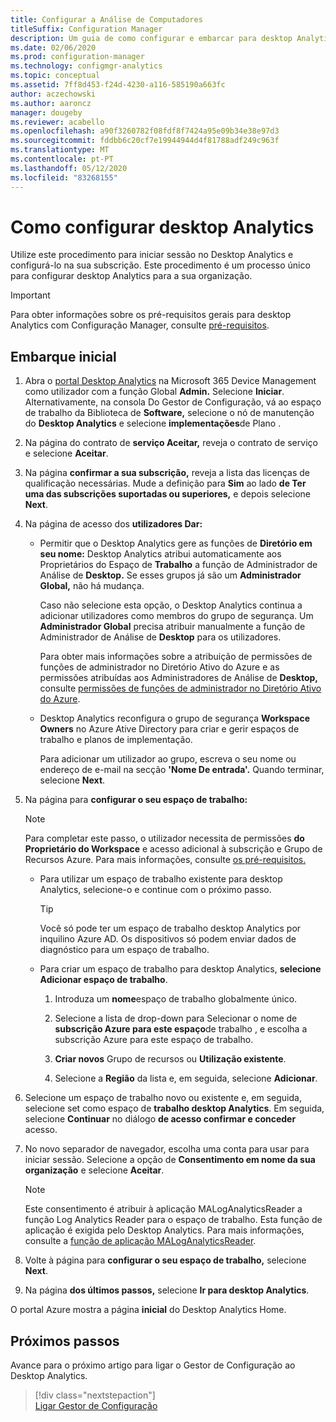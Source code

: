```yaml
---
title: Configurar a Análise de Computadores
titleSuffix: Configuration Manager
description: Um guia de como configurar e embarcar para desktop Analytics.
ms.date: 02/06/2020
ms.prod: configuration-manager
ms.technology: configmgr-analytics
ms.topic: conceptual
ms.assetid: 7ff8d453-f24d-4230-a116-585190a663fc
author: aczechowski
ms.author: aaroncz
manager: dougeby
ms.reviewer: acabello
ms.openlocfilehash: a90f3260782f08fdf8f7424a95e09b34e38e97d3
ms.sourcegitcommit: fddbb6c20cf7e19944944d4f81788adf249c963f
ms.translationtype: MT
ms.contentlocale: pt-PT
ms.lasthandoff: 05/12/2020
ms.locfileid: "83268155"
---
```

# <a name="how-to-set-up-desktop-analytics"></a>Como configurar desktop Analytics

Utilize este procedimento para iniciar sessão no Desktop Analytics e configurá-lo na sua subscrição. Este procedimento é um processo único para configurar desktop Analytics para a sua organização.  

> [!Important]  
> Para obter informações sobre os pré-requisitos gerais para desktop Analytics com Configuração Manager, consulte [pré-requisitos](overview.md#prerequisites).  

## <a name="initial-onboarding"></a>Embarque inicial

1. Abra o [portal Desktop Analytics](https://aka.ms/desktopanalytics) na Microsoft 365 Device Management como utilizador com a função Global **Admin.** Selecione **Iniciar**. Alternativamente, na consola Do Gestor de Configuração, vá ao espaço de trabalho da Biblioteca de **Software,** selecione o nó de manutenção do **Desktop Analytics** e selecione **implementações**de Plano .

2. Na página do contrato de **serviço Aceitar,** reveja o contrato de serviço e selecione **Aceitar**.  

3. Na página **confirmar a sua subscrição,** reveja a lista das licenças de qualificação necessárias. Mude a definição para **Sim** ao lado **de Ter uma das subscrições suportadas ou superiores,** e depois selecione **Next**.  

4. Na página de acesso dos **utilizadores Dar:**

    - Permitir que o Desktop Analytics gere as funções de **Diretório em seu nome:** Desktop Analytics atribui automaticamente aos Proprietários do Espaço de **Trabalho** a função de Administrador de Análise de **Desktop.** Se esses grupos já são um **Administrador Global,** não há mudança.

        Caso não selecione esta opção, o Desktop Analytics continua a adicionar utilizadores como membros do grupo de segurança. Um **Administrador Global** precisa atribuir manualmente a função de Administrador de Análise de **Desktop** para os utilizadores.

        Para obter mais informações sobre a atribuição de permissões de funções de administrador no Diretório Ativo do Azure e as permissões atribuídas aos Administradores de Análise de **Desktop,** consulte [permissões de funções de administrador no Diretório Ativo do Azure](https://docs.microsoft.com/azure/active-directory/users-groups-roles/directory-assign-admin-roles).  

    - Desktop Analytics reconfigura o grupo de segurança **Workspace Owners** no Azure Ative Directory para criar e gerir espaços de trabalho e planos de implementação.

        Para adicionar um utilizador ao grupo, escreva o seu nome ou endereço de e-mail na secção **'Nome De entrada'.** Quando terminar, selecione **Next**.

5. Na página para **configurar o seu espaço de trabalho:**  

    > [!NOTE]  
    > Para completar este passo, o utilizador necessita de permissões **do Proprietário do Workspace** e acesso adicional à subscrição e Grupo de Recursos Azure. Para mais informações, consulte [os pré-requisitos.](overview.md#prerequisites)  

    - Para utilizar um espaço de trabalho existente para desktop Analytics, selecione-o e continue com o próximo passo.  

        > [!TIP]  
        > Você só pode ter um espaço de trabalho desktop Analytics por inquilino Azure AD. Os dispositivos só podem enviar dados de diagnóstico para um espaço de trabalho.  

    - Para criar um espaço de trabalho para desktop Analytics, **selecione Adicionar espaço de trabalho**.  

        1. Introduza um **nome**espaço de trabalho globalmente único.

        2. Selecione a lista de drop-down para Selecionar o nome de **subscrição Azure para este espaço**de trabalho , e escolha a subscrição Azure para este espaço de trabalho.  

        3. **Criar novos** Grupo de recursos ou **Utilização existente**.

        4. Selecione a **Região** da lista e, em seguida, selecione **Adicionar**.  

6. Selecione um espaço de trabalho novo ou existente e, em seguida, selecione set como espaço de **trabalho desktop Analytics**.  Em seguida, selecione **Continuar** no diálogo **de acesso confirmar e conceder** acesso.  

7. No novo separador de navegador, escolha uma conta para usar para iniciar sessão. Selecione a opção de **Consentimento em nome da sua organização** e selecione **Aceitar**.  

    > [!Note]  
    > Este consentimento é atribuir à aplicação MALogAnalyticsReader a função Log Analytics Reader para o espaço de trabalho. Esta função de aplicação é exigida pelo Desktop Analytics. Para mais informações, consulte a [função de aplicação MALogAnalyticsReader](troubleshooting.md#bkmk_MALogAnalyticsReader).  

8. Volte à página para **configurar o seu espaço de trabalho,** selecione **Next**.  

9. Na página **dos últimos passos,** selecione **Ir para desktop Analytics**.

O portal Azure mostra a página **inicial** do Desktop Analytics Home.

## <a name="next-steps"></a>Próximos passos

Avance para o próximo artigo para ligar o Gestor de Configuração ao Desktop Analytics.
> [!div class="nextstepaction"]  
> [Ligar Gestor de Configuração](connect-configmgr.md)  
